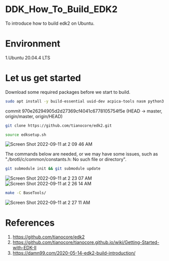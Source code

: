 # DDK_How_To_Build_EDK2
To introduce how to build edk2 on Ubuntu.

# Environment
1.Ubuntu 20.04.4 LTS

# Let us get started 
Download some required packages before we start to build. </br>
```sh
sudo apt install -y build-essential uuid-dev acpica-tools nasm python3.8 python3-distutils python3-pip gawk bc git 
```

commit 970e26294905d2d27369cf4041c6778105754f5e (HEAD -> master, origin/master, origin/HEAD) </br>
```sh
git clone https://github.com/tianocore/edk2.git
```

```sh
source edksetup.sh
```
![Screen Shot 2022-09-11 at 2 09 46 AM](https://user-images.githubusercontent.com/67073582/189497221-1f456336-b03b-48e0-9356-7817d6b57da3.png)

The commands below are needed, or we may have some issues, such as "./brotli/c/common/constants.h: No such file or directory".
```sh
git submodule init && git submodule update
```
![Screen Shot 2022-09-11 at 2 23 07 AM](https://user-images.githubusercontent.com/67073582/189497254-687608ca-baea-41b0-8728-785dba3194fc.png)
![Screen Shot 2022-09-11 at 2 26 14 AM](https://user-images.githubusercontent.com/67073582/189497263-b829e837-bf06-443e-a217-659e32868fcc.png)

```sh
make -C BaseTools/
```
![Screen Shot 2022-09-11 at 2 27 11 AM](https://user-images.githubusercontent.com/67073582/189497272-91b44b89-c930-415b-a2ca-3618e54620ff.png)

# References
1. https://github.com/tianocore/edk2
2. https://github.com/tianocore/tianocore.github.io/wiki/Getting-Started-with-EDK-II
3. https://damn99.com/2020-05-14-edk2-build-introduction/
